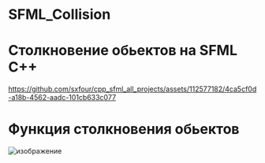 # SFML_Collision
# Столкновение обьектов на SFML C++

https://github.com/sxfour/cpp_sfml_all_projects/assets/112577182/4ca5cf0d-a18b-4562-aadc-101cb633c077

# Функция столкновения обьектов
![изображение](https://github.com/sxfour/SFML_Collision/assets/112577182/91b8f168-0b5a-4713-8983-04a7d563218b)
